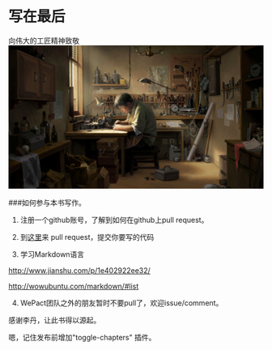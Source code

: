 # 写在最后

向伟大的工匠精神致敬
![](/assets/工匠.jpeg)

###如何参与本书写作。

1. 注册一个github账号，了解到如何在github上pull request。

2. 到[这里](https://github.com/becoder/doc)来 pull request，提交你要写的代码

3. 学习Markdown语言

http://www.jianshu.com/p/1e402922ee32/

http://wowubuntu.com/markdown/#list

4. WePact团队之外的朋友暂时不要pull了，欢迎issue/comment。

感谢李丹，让此书得以源起。

嗯，记住发布前增加"toggle-chapters" 插件。

